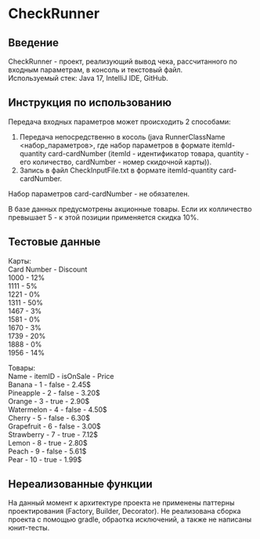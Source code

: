 # CheckRunner

## Введение
CheckRunner - проект, реализующий вывод чека, рассчитанного по входным параметрам, в консоль и текстовый файл.  
Используемый стек: Java 17, IntelliJ IDE, GitHub.
## Инструкция по использованию
Передача входных параметров может происходить 2 способами:
1. Передача непосредственно в косоль (java RunnerClassName <набор_параметров>, где набор параметров в формате itemId-quantity card-cardNumber (itemId - идентификатор товара, quantity - его количество, cardNumber - номер скидочной карты)).
2. Запись в файл CheckInputFile.txt в формате itemId-quantity card-cardNumber.

Набор параметров card-cardNumber - не обязателен.

В базе данных предусмотрены акционные товары. Если их колличество превышает 5 - к этой позиции применяется скидка 10%.

## Тестовые данные
Карты:   
Card Number - Discount  
1000 - 12%  
1111 - 5%  
1221 - 0%  
1311 - 50%  
1467 - 3%  
1581 - 0%  
1670 - 3%  
1739 - 20%  
1888 - 0%  
1956 - 14%  

Товары:  
Name - itemID - isOnSale - Price  
Banana   -  1   -  false -   2.45$   
Pineapple - 2    - false  -  3.20$  
Orange    - 3    - true   -  2.90$   
Watermelon - 4   -  false  -  4.50$  
Cherry    - 5    - false   - 6.30$   
Grapefruit - 6   -  false  -  3.00$  
Strawberry - 7   -  true   -  7.12$  
Lemon      - 8   -  true   -  2.80$     
Peach      - 9   -  false  -  5.61$   
Pear      - 10   -  true   -  1.99$   

## Нереализованные функции
На данный момент к архитектуре проекта не применены паттерны проектирования (Factory, Builder, Decorator). Не реализована сборка проекта с помощью gradle, обраотка исключений, а также не написаны юнит-тесты.
